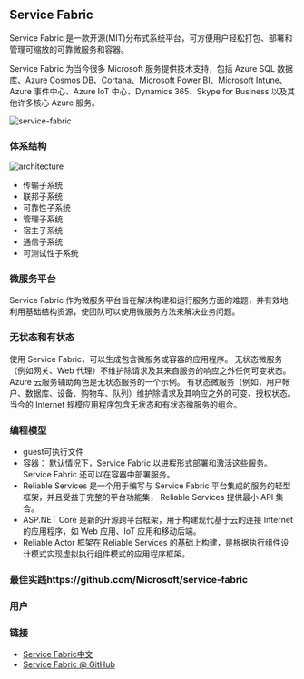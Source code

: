 ﻿## Service Fabric
Service Fabric 是一款开源(MIT)分布式系统平台，可方便用户轻松打包、部署和管理可缩放的可靠微服务和容器。

Service Fabric 为当今很多 Microsoft 服务提供技术支持，包括 Azure SQL 数据库、Azure Cosmos DB、Cortana、Microsoft Power BI、Microsoft Intune、Azure 事件中心、Azure IoT 中心、Dynamics 365、Skype for Business 以及其他许多核心 Azure 服务。

![service-fabric](https://docs.microsoft.com/zh-cn/azure/service-fabric/media/service-fabric-overview/service-fabric-overview.png)

### 体系结构
![architecture](https://docs.microsoft.com/zh-cn/azure/service-fabric/media/service-fabric-architecture/service-fabric-architecture.png)

* 传输子系统
* 联邦子系统
* 可靠性子系统
* 管理子系统
* 宿主子系统
* 通信子系统
* 可测试性子系统


### 微服务平台
Service Fabric 作为微服务平台旨在解决构建和运行服务方面的难题，并有效地利用基础结构资源，使团队可以使用微服务方法来解决业务问题。

### 无状态和有状态
使用 Service Fabric，可以生成包含微服务或容器的应用程序。 无状态微服务（例如网关、Web 代理）不维护除请求及其来自服务的响应之外任何可变状态。 Azure 云服务辅助角色是无状态服务的一个示例。 有状态微服务（例如，用户帐户、数据库、设备、购物车、队列）维护除请求及其响应之外的可变、授权状态。 当今的 Internet 规模应用程序包含无状态和有状态微服务的组合。

### 编程模型
* guest可执行文件
* 容器：
默认情况下，Service Fabric 以进程形式部署和激活这些服务。 Service Fabric 还可以在容器中部署服务。 
* Reliable Services 是一个用于编写与 Service Fabric 平台集成的服务的轻型框架，并且受益于完整的平台功能集， Reliable Services 提供最小 API 集合。
* ASP.NET Core 是新的开源跨平台框架，用于构建现代基于云的连接 Internet 的应用程序，如 Web 应用、IoT 应用和移动后端。
* Reliable Actor 框架在 Reliable Services 的基础上构建，是根据执行组件设计模式实现虚拟执行组件模式的应用程序框架。

### 最佳实践https://github.com/Microsoft/service-fabric

### 用户

### 链接
* [Service Fabric中文](https://docs.microsoft.com/zh-cn/azure/service-fabric/)
* [Service Fabric @ GitHub](https://github.com/Microsoft/service-fabric)
